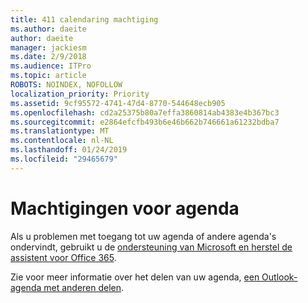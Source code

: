 ```yaml
---
title: 411 calendaring machtiging
ms.author: daeite
author: daeite
manager: jackiesm
ms.date: 2/9/2018
ms.audience: ITPro
ms.topic: article
ROBOTS: NOINDEX, NOFOLLOW
localization_priority: Priority
ms.assetid: 9cf95572-4741-47d4-8770-544648ecb905
ms.openlocfilehash: cd2a25375b80a7effa3860814ab4383e4b367bc3
ms.sourcegitcommit: e2864efcfb493b6e46b662b746661a61232bdba7
ms.translationtype: MT
ms.contentlocale: nl-NL
ms.lasthandoff: 01/24/2019
ms.locfileid: "29465679"
---
```

# <a name="calendar-permissions"></a>Machtigingen voor agenda

Als u problemen met toegang tot uw agenda of andere agenda's ondervindt, gebruikt u de [ondersteuning van Microsoft en herstel de assistent voor Office 365](https://diagnostics.office.com/).
  
Zie voor meer informatie over het delen van uw agenda, [een Outlook-agenda met anderen delen](https://support.office.com/article/353ed2c1-3ec5-449d-8c73-6931a0adab88.aspx).
  

